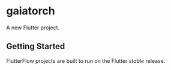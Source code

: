# gaiatorch

A new Flutter project.

## Getting Started

FlutterFlow projects are built to run on the Flutter _stable_ release.
